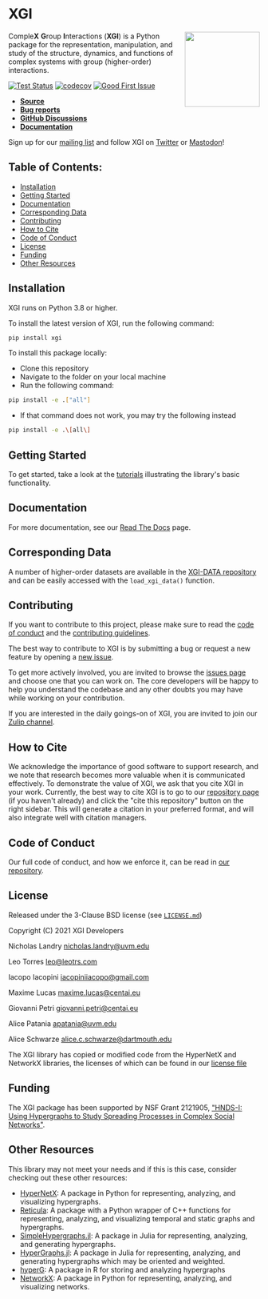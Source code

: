 # XGI
<img src='logo/logo.svg' width='150px' align="right" style="float:right;margin-left:10pt"></img>
Comple**X** **G**roup **I**nteractions (**XGI**) is a Python package for the representation, manipulation, and study of the structure, dynamics, and functions of complex systems with group (higher-order) interactions.

[![Test Status](https://github.com/ComplexGroupInteractions/xgi/workflows/test/badge.svg?branch=main)](https://github.com/ComplexGroupInteractions/xgi/actions?query=workflow%3A%22test%22)
[![codecov](https://codecov.io/gh/ComplexGroupInteractions/xgi/branch/main/graph/badge.svg?token=BI6TX2WDSG)](https://codecov.io/gh/ComplexGroupInteractions/xgi)
[![Good First Issue](https://img.shields.io/badge/contribute-Good%20First%20Issue-%232EBC4F)](https://github.com/ComplexGroupInteractions/xgi/issues?q=is%3Aopen+is%3Aissue+label%3A%22Good+First+Issue%22)

* [**Source**](../../)
* [**Bug reports**](../../issues)
* [**GitHub Discussions**](../../discussions)
* [**Documentation**](https://xgi.readthedocs.io/en/latest/)

Sign up for our [mailing list](http://eepurl.com/igE6ez) and follow XGI on [Twitter](https://twitter.com/xginets) or [Mastodon](https://mathstodon.xyz/@xginets)!

## Table of Contents:
  - [Installation](#installation)
  - [Getting Started](#getting-started)
  - [Documentation](#documentation)
  - [Corresponding Data](#corresponding-data)
  - [Contributing](#contributing)
  - [How to Cite](#how-to-cite)
  - [Code of Conduct](#code-of-conduct)
  - [License](#license)
  - [Funding](#funding)
  - [Other Resources](#other-resources)

## Installation
XGI runs on Python 3.8 or higher.

To install the latest version of XGI, run the following command:
```sh
pip install xgi
```

To install this package locally:
* Clone this repository
* Navigate to the folder on your local machine
* Run the following command:
```sh
pip install -e .["all"]
```
* If that command does not work, you may try the following instead
````zsh
pip install -e .\[all\]
````

## Getting Started

To get started, take a look at the [tutorials](/tutorials/) illustrating the library's basic functionality.

## Documentation

For more documentation, see our [Read The Docs](https://xgi.readthedocs.io/en/latest/) page.

## Corresponding Data

A number of higher-order datasets are available in the [XGI-DATA repository](https://gitlab.com/complexgroupinteractions/xgi-data) and can be easily accessed with the `load_xgi_data()` function.

## Contributing
If you want to contribute to this project, please make sure to read the
[code of conduct](CODE_OF_CONDUCT.md)
and the [contributing guidelines](CONTRIBUTING.md).

The best way to contribute to XGI is by submitting a bug or request a new feature by
opening a [new issue](https://github.com/ComplexGroupInteractions/xgi/issues/new).

To get more actively involved, you are invited to browse the [issues page](../../issues) and choose one that you can
work on.  The core developers will be happy to help you understand the codebase and any
other doubts you may have while working on your contribution.

If you are interested in the daily goings-on of XGI, you are invited to join our [Zulip
channel](https://xgi.zulipchat.com/join/7agfwo7dh7jo56ppnk5kc23r/).

## How to Cite

We acknowledge the importance of good software to support research, and we note
that research becomes more valuable when it is communicated effectively. To
demonstrate the value of XGI, we ask that you cite XGI in your work.
Currently, the best way to cite XGI is to go to our
[repository page](../../) (if you haven't already) and
click the "cite this repository" button on the right sidebar. This will generate
a citation in your preferred format, and will also integrate well with citation managers.

## Code of Conduct

Our full code of conduct, and how we enforce it, can be read in [our repository](CODE_OF_CONDUCT.md).

## License
Released under the 3-Clause BSD license (see [`LICENSE.md`](LICENSE.md))

Copyright (C) 2021 XGI Developers

Nicholas Landry <nicholas.landry@uvm.edu>

Leo Torres <leo@leotrs.com>

Iacopo Iacopini <iacopiniiacopo@gmail.com>

Maxime Lucas <maxime.lucas@centai.eu>

Giovanni Petri <giovanni.petri@centai.eu>

Alice Patania <apatania@uvm.edu>

Alice Schwarze <alice.c.schwarze@dartmouth.edu>

The XGI library has copied or modified code from the HyperNetX and NetworkX libraries, the licenses of which can be found in our [license file](LICENSE.md)

## Funding
The XGI package has been supported by NSF Grant 2121905, ["HNDS-I: Using Hypergraphs to Study Spreading Processes in Complex Social Networks"](https://www.nsf.gov/awardsearch/showAward?AWD_ID=2121905).

## Other Resources
This library may not meet your needs and if this is this case, consider checking out these other resources:
* [HyperNetX](https://pnnl.github.io/HyperNetX): A package in Python for representing, analyzing, and visualizing hypergraphs.
* [Reticula](https://docs.reticula.network/): A package with a Python wrapper of C++ functions for representing, analyzing, and visualizing temporal and static graphs and hypergraphs.
* [SimpleHypergraphs.jl](https://pszufe.github.io/SimpleHypergraphs.jl/v0.1/): A package in Julia for representing, analyzing, and generating hypergraphs.
* [HyperGraphs.jl](https://github.com/lpmdiaz/HyperGraphs.jl): A package in Julia for representing, analyzing, and generating hypergraphs which may be oriented and weighted.
* [hyperG](https://cran.r-project.org/package=HyperG): A package in R for storing and analyzing hypergraphs
* [NetworkX](https://networkx.org/): A package in Python for representing, analyzing, and visualizing networks.
